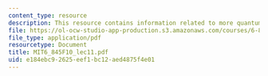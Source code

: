 ```yaml
---
content_type: resource
description: This resource contains information related to more quantum query complexity.
file: https://ol-ocw-studio-app-production.s3.amazonaws.com/courses/6-845-quantum-complexity-theory-fall-2010/e184ebc92625eef1bc12aed4875f4e01_MIT6_845F10_lec11.pdf
file_type: application/pdf
resourcetype: Document
title: MIT6_845F10_lec11.pdf
uid: e184ebc9-2625-eef1-bc12-aed4875f4e01
---
```

